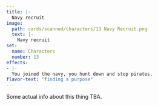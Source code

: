 ```yaml
---
title: |-
  Navy recruit
image: 
  path: cards/scanned/characters/13 Navy Recruit.png
  text: |-
    Navy recruit
set:
  name: Characters
  number: 13
effects: 
- |-
  You joined the navy, you hunt down and stop pirates.
flavor-text: "finding a purpose"
---
```

Some actual info about this thing TBA.
